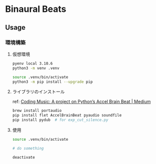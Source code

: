 # Binaural Beats

## Usage

### 環境構築

1. 仮想環境

    ```bash
    pyenv local 3.10.6
    python3 -m venv .venv

    source .venv/bin/activate
    python3 -m pip install --upgrade pip
    ```

2. ライブラリのインストール

    ref: [Coding Music: A project on Python’s Accel Brain Beat | Medium](https://medium.com/strategio/coding-music-a-project-on-pythons-accel-brain-beat-f1aab34b6876)

    ```bash
    brew install portaudio
    pip install flet AccelBrainBeat pyaudio soundfile
    pip install pydub  # for exp_cut_silence.py
    ```

3. 使用

    ```bash
    source .venv/bin/activate

    # do something

    deactivate
    ```
